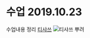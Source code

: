 # 수업 2019.10.23
수업내용 정리 
[티샤쓰](https://github.com/Meojong/php_201840136/blob/master/201840136_최현종_PHP_9주차.pptx)
<img src="./image/lee.jpg" alt="티샤쓰 뿌려">